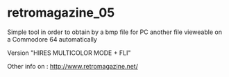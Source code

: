 # retromagazine_05

Simple tool in order to obtain by a bmp file for PC another file vieweable on a Commodore 64 automatically

Version "HIRES MULTICOLOR MODE + FLI"

Other info on : http://www.retromagazine.net/
